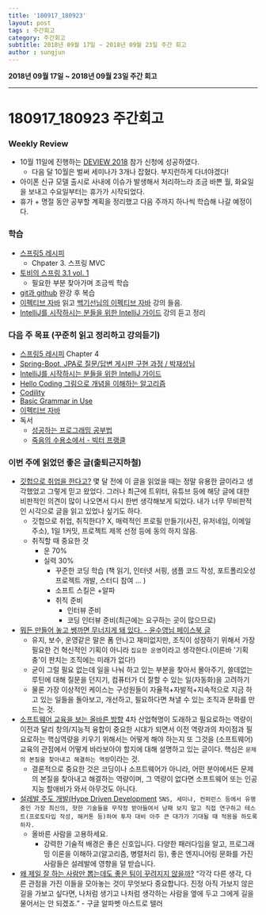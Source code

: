 ```yaml
---
title: '180917_180923'  
layout: post  
tags : 주간회고
category: 주간회고
subtitle: 2018년 09월 17일 ~ 2018년 09월 23일 주간 회고
author : sungjun
---
```


**2018년 09월 17일 ~ 2018년 09월 23일 주간 회고** 

---

# 180917_180923 주간회고

### Weekly Review
- 10월 11일에 진행하는 [DEVIEW 2018](https://deview.kr/2018) 참가 신청에 성공하였다. 
    - 다음 달 10월은 벌써 세미나가 3개나 잡혔다. 부지런하게 다녀야겠다!
- 아이폰 신규 모델 출시로 사내에 이슈가 발생해서 처리하느라 조금 바쁜 월, 화요일을 보내고 수요일부터는 휴가가 시작되었다.
- 휴가 + 명절 동안 공부할 계획을 정리했고 다음 주까지 하나씩 학습해 나갈 예정이다.

### 학습
- [스프링5 레시피](https://book.naver.com/bookdb/book_detail.nhn?bid=13911953)
    - Chpater 3. 스프링 MVC
- [토비의 스프링 3.1 vol. 1](https://book.naver.com/bookdb/book_detail.nhn?bid=7006516)
    - 필요한 부분 찾아가며 조금씩 학습
- [git과 github](https://www.youtube.com/watch?v=8AtHcXnJSdA&list=PLAHa1zfLtLiPrxoBo9a1HVmauvE2Mn3xX) 완강 후 복습
- [이펙티브 자바](https://book.naver.com/bookdb/book_detail.nhn?bid=8064518) 읽고 [백기선님의 이펙티브 자바](https://www.youtube.com/watch?v=X7RXP6EI-5E) 강의 들음.
- [IntelliJ를 시작하시는 분들을 위한 IntelliJ 가이드](https://www.inflearn.com/course/intellij-guide/) 강의 듣고 정리


### 다음 주 목표 (꾸준히 읽고 정리하고 강의듣기)
- [스프링5 레시피](https://book.naver.com/bookdb/book_detail.nhn?bid=13911953) Chapter 4
- [Spring-Boot, JPA로 질문/답변 게시판 구현 과정 / 박재성님](https://www.youtube.com/watch?v=JUKehW-c484&list=PLqaSEyuwXkSppQAjwjXZgKkjWbFoUdNXC)
- [IntelliJ를 시작하시는 분들을 위한 IntelliJ 가이드](https://www.inflearn.com/course/intellij-guide/) 
- [Hello Coding 그림으로 개념을 이해하는 알고리즘](https://book.naver.com/bookdb/book_detail.nhn?bid=11823284)
- [Codility](https://www.codility.com/)
- [Basic Grammar in Use](https://book.naver.com/bookdb/book_detail.nhn?bid=6467937)
- [이펙티브 자바](https://book.naver.com/bookdb/book_detail.nhn?bid=8064518)
- 독서
    - [성공하는 프로그래밍 공부법](https://book.naver.com/bookdb/book_detail.nhn?bid=13993648)
    - [죽음의 수용소에서 - 빅터 프랭클](https://book.naver.com/bookdb/book_detail.nhn?bid=12891843)

### 이번 주에 읽었던 좋은 글(출퇴근지하철)
- [깃헙으로 취업을 한다고?](https://www.youtube.com/watch?v=vcy85zgj7-Q) 몇 달 전에 이 글을 읽었을 때는 정말 유용한 글이라고 생각했었고 그렇게 믿고 왔었다. 그러나 최근에 트위터, 유튜브 등에 해당 글에 대한 비판적인 의견이 많이 나오면서 다시 한번 생각해보게 되었다. 내가 너무 무비판적인 시각으로 글을 읽고 있었나 싶기도 하다.
    - 깃헙으로 취업, 취직한다? X, 매력적인 프로필 만들기(사진, 유저네임, 이메일 주소), 1일 1커밋, 프로젝트 제목 선정 등에 동의 하지 않음.
    - 취직할 때 중요한 것
        - 운 70%
        - 실력 30%
            - 꾸준한 코딩 학습 (책 읽기, 인터넷 서핑, 샘플 코드 작성, 포트폴리오성 프로젝트 개발, 스터디 참여 ... )
            - 소프트 스킬은 +알파
            - 취직 준비
                - 인터뷰 준비
                - 코딩 인터뷰 준비(최근에는 요구하는 곳이 많으므로)
- [뭐든 만들어 놓고 쌩까면 무너지게 돼 있다. - 윤수영님 페이스북 글](https://m.facebook.com/100001220652665/posts/2240099376040729/) 
    - 유지, 보수, 운영같은 말은 폼 안나고 재미없지만, 조직이 성장하기 위해서 가장 필요한 건 혁신적인 기획이 아니라 `집요한 운영`이라고 생각한다.(이른바 '기획충'이 판치는 조직에는 미래가 없다!)
    - 굳이 그럴 필요 없는데 일을 나눠 하고 있는 부분을 찾아서 몰아주기, 쓸데없는 루틴에 대해 질문을 던지기, 컴퓨터가 더 잘할 수 있는 일(자동화)을 고려하기
    - 물론 가장 이상적인 케이스는 구성원들이 자율적+자발적+지속적으로 지금 하고 있는 일들을 돌아보고, 개선하고, 필요하다면 쳐낼 수 있는 조직과 문화를 만드는 것.
- [소프트웨어 교육을 보는 올바른 방향](http://hl1itj.tistory.com/179) 4차 산업혁명이 도래하고 필요로하는 역량이 이전과 달리 창의/지능적 융합이 중요한 시대가 되면서 이전 역량과의 차이점과 필요로하는 핵심역량을 키우기 위해서는 어떻게 해야 하는지 또 그것을 (소프트웨어) 교육의 관점에서 어떻게 바라보아야 할지에 대해 설명하고 있는 글이다. 핵심은 `문제의 본질을 찾아내고 해결하는 역량`이라는 것.
    - 결론적으로 중요한 것은 코딩이나 소프트웨어가 아니라, 어떤 분야에서든 문제의 본질을 찾아내고 해결하는 역량이며, 그 역량이 없다면 소프트웨어 또는 인공지능 할애비가 와서 아무것도 아니다.
- [설레발 주도 개발(Hype Driven Development](https://lazygyu.net/blog/hype_driven_development) `SNS, 세미나, 컨퍼런스 등에서 유행 중인 가장 최신의, 핫한 기술들을 무작정 받아들여서 낭패 보지 말고 직접 연구하고 테스트(프로토타입 작성, 해커톤 등)하여 투자 대비 아주 큰 대가가 기대될 때 적용을 하도록 하자.`
    - 올바른 사람을 고용하세요.
        - 강력한 기술적 배경은 좋은 신호입니다. 다양한 패러다임을 알고, 프로그래밍 이론을 이해하고(알고리즘, 병렬처리 등), 좋은 엔지니어링 문화를 가진 사람들은 설레발에 영향을 덜 받습니다.
- [왜 제일 잘 하는 사람만 뽑는데도 좋은 팀이 꾸려지지 않을까?](http://newspeppermint.com/2018/02/05/bestpeopleleastresults/) “각각 다른 생각, 다른 관점을 가진 이들을 모아놓는 것이 무엇보다 중요합니다. 진정 아직 가보지 않은 길을 가보고 싶다면, 나처럼 생기고 나처럼 생각하는 사람을 옆에 두고 그에게 길을 물어서는 안 되겠죠.” - 구글 알파벳 아스트로 텔러